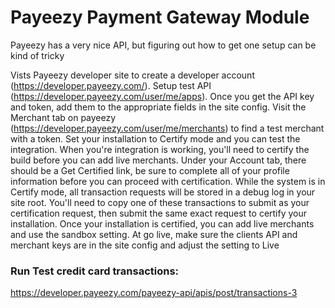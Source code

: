 # Payeezy Payment Gateway Module

Payeezy has a very nice API, but figuring out how to get one setup can be kind of tricky

Vists Payeezy developer site to create a developer account (https://developer.payeezy.com/). Setup test API (https://developer.payeezy.com/user/me/apps). Once you get the API key and token, add them to the appropriate fields in the site config. Visit the Merchant tab on payeezy (https://developer.payeezy.com/user/me/merchants) to find a test merchant with a token. Set your installation to Certify mode and you can test the integration. When you're integration is working, you'll need to certify the build before you can add live merchants. Under your Account tab, there should be a Get Certified link, be sure to complete all of your profile information before you can proceed with certification. While the system is in Certify mode, all transaction requests will be stored in a debug log in your site root. You'll need to copy one of these transactions to submit as your certification request, then submit the same exact request to certify your installation. Once your installation is certified, you can add live merchants and use the sandbox setting. 
At go live, make sure the clients API and merchant keys are in the site config and adjust the setting to Live

### Run Test credit card transactions:
https://developer.payeezy.com/payeezy-api/apis/post/transactions-3